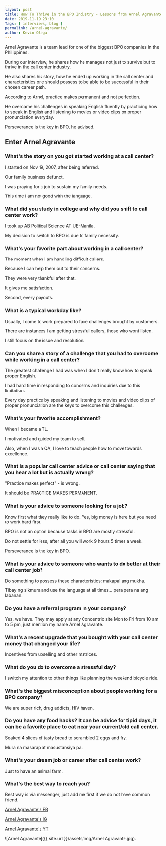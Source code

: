 ```yaml
--- 
layout: post 
title: How To Thrive in the BPO Industry - Lessons from Arnel Agravante 
date: 2019-11-19 23:10
Tags: [ interviews, blog ]
permalink: /arnel-agravante/ 
author: Kevin Olega 
--- 
```

Arnel Agravante is a team lead for one of the biggest BPO companies in the Philippines. 

During our interview, he shares how he manages not just to survive but to thrive in the call center industry. 

He also shares his story, how he ended up working in the call center and characteristics one should possess to be able to be successful in their chosen career path. 

According to Arnel, practice makes permanent and not perfection. 

He overcame his challenges in speaking English fluently by practicing how to speak in English and listening to movies or video clips on proper pronunciation everyday. 

Perseverance is the key in BPO, he advised.

## Enter Arnel Agravante

### What's the story on you got started working at a call center?

I started on Nov 19, 2007, after being referred.

Our family business defunct. 

I was praying for a job to sustain my family needs. 

This time I am not good with the language.  

### What did you study in college and why did you shift to call center work?

I took up AB Political Science AT UE-Manila. 

My decision to switch to BPO is due to family necessity.

### What's your favorite part about working in a call center?

The moment when I am handling difficult callers. 

Because I can help them out to their concerns. 

They were very thankful after that. 

It gives me satisfaction.

Second, every payouts.

### What is a typical workday like?

Usually, I come to work prepared to face challenges brought by customers. 

There are instances I am getting stressful callers, those who wont listen. 

I still focus on the issue and resolution.   

### Can you share a story of a challenge that you had to overcome while working in a call center?

The greatest challenge I had was when I don't really know how to speak proper English. 

I had hard time in responding to concerns and inquiries due to this limitation. 

Every day practice by speaking and listening to movies and video clips of proper pronunciation are the keys to overcome this challenges.

### What's your favorite accomplishment?

When I became a TL. 

I motivated and guided my team to sell. 

Also, when I was a QA, I love to teach people how to move towards excellence.

### What is a popular call center advice or call center saying that you hear a lot but is actually wrong?

"Practice makes perfect" - is wrong.

It should be PRACTICE MAKES PERMANENT.

### What is your advice to someone looking for a job?

Know first what they really like to do. Yes, big money is here but you need to work hard first. 

BPO is not an option because tasks in BPO are mostly stressful.  

Do not settle for less, after all you will work 9 hours 5 times a week.  

Perseverance is the key in BPO.

### What is your advice to someone who wants to do better at their call center job?

Do something to possess these characteristics: makapal ang mukha. 

Tibay ng sikmura and use the language at all times... pera pera na ang labanan.

### Do you have a referral program in your company?

Yes, we have. They may apply at any Concentrix site Mon to Fri from 10 am to 5 pm, just mention my name Arnel Agravante.

### What's a recent upgrade that you bought with your call center money that changed your life?

Incentives from upselling and other matrices.

### What do you do to overcome a stressful day?

I switch my attention to other things like planning the weekend bicycle ride.

### What's the biggest misconception about people working for a BPO company?

We are super rich, drug addicts, HIV haven.

### Do you have any food hacks? It can be advice for tipid days, it can be a favorite place to eat near your current/old call center.

Soaked 4 slices of tasty bread to scrambled 2 eggs and fry.

Mura na masarap at masustansiya pa.

### What's your dream job or career after call center work?

Just to have an animal farm.

### What's the best way to reach you?

Best way is via messenger, just add me first if we do not have common friend.

[Arnel Agravante's FB](https://www.facebook.com/papapogi2019)

[Arnel Agravante's IG](https://instagram.com/johnnydbagger)

[Arnel Agravante's YT](https://www.youtube.com/channel/UC5PAFJ2vYMn1MiWQxQ7acIA)

![Arnel Agravante]({{ site.url }}/assets/img/Arnel Agravante.jpg).